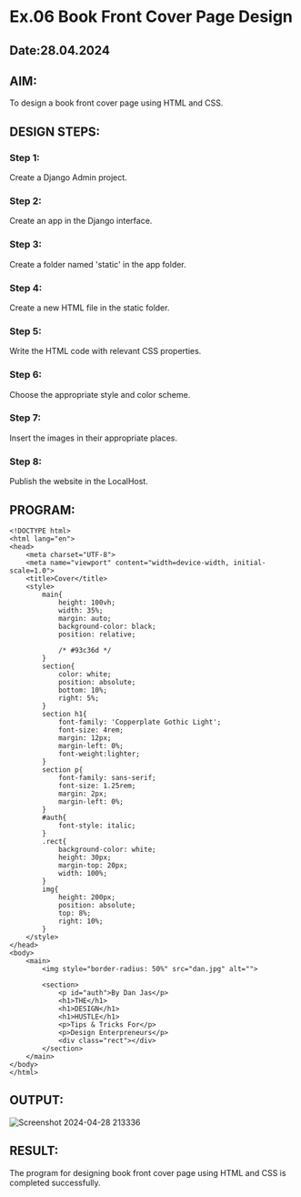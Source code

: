 # Ex.06 Book Front Cover Page Design
## Date:28.04.2024

## AIM:
To design a book front cover page using HTML and CSS.

## DESIGN STEPS:

### Step 1:
Create a Django Admin project.

### Step 2:
Create an app in the Django interface.

### Step 3:
Create a folder named 'static' in the app folder.

### Step 4:
Create a new HTML file in the static folder.

### Step 5:
Write the HTML code with relevant CSS properties.

### Step 6:
Choose the appropriate style and color scheme.

### Step 7:
Insert the images in their appropriate places.

### Step 8:
Publish the website in the LocalHost.

## PROGRAM:
```
<!DOCTYPE html>
<html lang="en">
<head>
    <meta charset="UTF-8">
    <meta name="viewport" content="width=device-width, initial-scale=1.0">
    <title>Cover</title>
    <style>
        main{
            height: 100vh;
            width: 35%;
            margin: auto;
            background-color: black;
            position: relative;
            
            /* #93c36d */
        }
        section{
            color: white;
            position: absolute;
            bottom: 10%;
            right: 5%;
        }
        section h1{
            font-family: 'Copperplate Gothic Light';
            font-size: 4rem;
            margin: 12px;
            margin-left: 0%;
            font-weight:lighter;
        }
        section p{
            font-family: sans-serif;
            font-size: 1.25rem;
            margin: 2px;
            margin-left: 0%;
        }
        #auth{
            font-style: italic;
        }
        .rect{
            background-color: white;
            height: 30px;
            margin-top: 20px;
            width: 100%;
        }
        img{
            height: 200px;
            position: absolute;
            top: 8%;
            right: 10%;
        }
    </style>
</head>
<body>
    <main>
        <img style="border-radius: 50%" src="dan.jpg" alt="">

        <section>
            <p id="auth">By Dan Jas</p>
            <h1>THE</h1>
            <h1>DESIGN</h1>
            <h1>HUSTLE</h1>
            <p>Tips & Tricks For</p>
            <p>Design Enterpreneurs</p>
            <div class="rect"></div>
        </section>
    </main>
</body>
</html>
```

## OUTPUT:
![Screenshot 2024-04-28 213336](https://github.com/DanJas10/cover/assets/150931233/3669d8ba-6462-469f-8987-1142a56ce494)


## RESULT:
The program for designing book front cover page using HTML and CSS is completed successfully.
